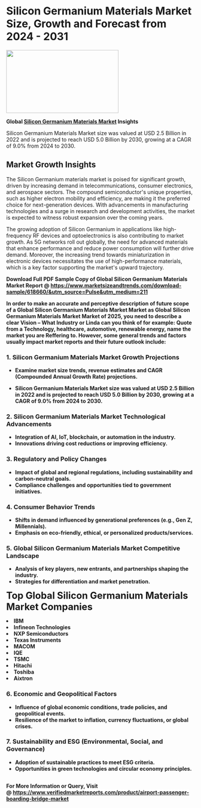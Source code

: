 <H1>Silicon Germanium Materials Market Size, Growth and Forecast from 2024 - 2031</H1><img class="aligncenter size-medium wp-image-584254" src="https://thirdeyenews.in/wp-content/uploads/2024/09/Global-Market-Research-300x168.jpeg" alt="" width="300" height="168" /><p><strong>Global&nbsp;<a href="https://www.marketsizeandtrends.com/download-sample/618660/&amp;utm_source=Pulse&amp;utm_medium=211">Silicon Germanium Materials Market</a> Insights</strong></p><p>Silicon Germanium Materials Market size was valued at USD 2.5 Billion in 2022 and is projected to reach USD 5.0 Billion by 2030, growing at a CAGR of 9.0% from 2024 to 2030.</p><p><h2>Market Growth Insights</h2> <p>The Silicon Germanium materials market is poised for significant growth, driven by increasing demand in telecommunications, consumer electronics, and aerospace sectors. The compound semiconductor's unique properties, such as higher electron mobility and efficiency, are making it the preferred choice for next-generation devices. With advancements in manufacturing technologies and a surge in research and development activities, the market is expected to witness robust expansion over the coming years.</p> <p><strong></strong></p> <p>The growing adoption of Silicon Germanium in applications like high-frequency RF devices and optoelectronics is also contributing to market growth. As 5G networks roll out globally, the need for advanced materials that enhance performance and reduce power consumption will further drive demand. Moreover, the increasing trend towards miniaturization in electronic devices necessitates the use of high-performance materials, which is a key factor supporting the market's upward trajectory.</p> <p><strong></p><p><span class=""><strong>Download Full PDF Sample Copy of Global Silicon Germanium Materials Market Report</strong> @ <a href="https://www.marketsizeandtrends.com/download-sample/618660/&amp;utm_source=Pulse&amp;utm_medium=211" target="_blank">https://www.marketsizeandtrends.com/download-sample/618660/&amp;utm_source=Pulse&amp;utm_medium=211</a></span></p><p>In order to make an accurate and perceptive description of future scope of a Global&nbsp;Silicon Germanium Materials Market Market as Global&nbsp;Silicon Germanium Materials Market Market of 2025, you need to describe a clear Vision &ndash; What Industry or Linda can you think of for example: Quote from a Technology, healthcare, automotive, renewable energy, name the market you are Reffering to. However, some general trends and factors usually impact market reports and their future outlook include:</p><h3>1.&nbsp;<strong>Silicon Germanium Materials Market Growth Projections</strong></h3><ul><li>Examine market size trends, revenue estimates and CAGR (Compounded Annual Growth Rate) projections.</li><li><p>Silicon Germanium Materials Market size was valued at USD 2.5 Billion in 2022 and is projected to reach USD 5.0 Billion by 2030, growing at a CAGR of 9.0% from 2024 to 2030.</p></li></ul><h3>2.&nbsp;<strong>Silicon Germanium Materials Market Technological Advancements</strong></h3><ul><li>Integration of AI, IoT, blockchain, or automation in the industry.</li><li>Innovations driving cost reductions or improving efficiency.</li></ul><h3>3.&nbsp;<strong>Regulatory and Policy Changes</strong></h3><ul><li>Impact of global and regional regulations, including sustainability and carbon-neutral goals.</li><li>Compliance challenges and opportunities tied to government initiatives.</li></ul><h3>4.&nbsp;<strong>Consumer Behavior Trends</strong></h3><ul><li>Shifts in demand influenced by generational preferences (e.g., Gen Z, Millennials).</li><li>Emphasis on eco-friendly, ethical, or personalized products/services.</li></ul><h3>5.&nbsp;<strong>Global Silicon Germanium Materials Market Competitive Landscape</strong></h3><ul><li>Analysis of key players, new entrants, and partnerships shaping the industry.</li><li>Strategies for differentiation and market penetration.</li></ul><p data-pm-slice="1 1 []"><span style="color: inherit; font-family: inherit; font-size: 25px;">Top Global Silicon Germanium Materials Market Companies</span></p><div class="" data-test-id=""><p><li>IBM</li><li> Infineon Technologies</li><li> NXP Semiconductors</li><li> Texas Instruments</li><li> MACOM</li><li> IQE</li><li> TSMC</li><li> Hitachi</li><li> Toshiba</li><li> Aixtron</li></p></div><h3>6.&nbsp;<strong>Economic and Geopolitical Factors</strong></h3><ul><li>Influence of global economic conditions, trade policies, and geopolitical events.</li><li>Resilience of the market to inflation, currency fluctuations, or global crises.</li></ul><h3>7.&nbsp;<strong>Sustainability and ESG (Environmental, Social, and Governance)</strong></h3><ul><li>Adoption of sustainable practices to meet ESG criteria.</li><li>Opportunities in green technologies and circular economy principles.</li></ul><h2><strong style="font-size: 14px;">For More Information or Query, Visit @&nbsp;</strong><a style="background-color: #ffffff; font-size: 14px;" href="https://www.marketsizeandtrends.com/report/silicon-germanium-materials-market/" target="_blank">https://www.verifiedmarketreports.com/product/airport-passenger-boarding-bridge-market</a></h2>
